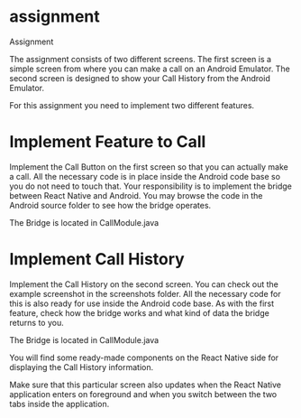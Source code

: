 # assignment
Assignment

The assignment consists of two different screens.
The first screen is a simple screen from where you can make a call on an Android Emulator.
The second screen is designed to show your Call History from the Android Emulator.

For this assignment you need to implement two different features.

# Implement Feature to Call

Implement the Call Button on the first screen so that you can actually make a call. All the necessary code is in place inside the Android code base so you do not need to touch that. Your responsibility is to implement the bridge between React Native and Android. You may browse the code in the Android source folder to see how the bridge operates.

The Bridge is located in CallModule.java

# Implement Call History

Implement the Call History on the second screen. You can check out the example screenshot in the screenshots folder. All the necessary code for this is also ready for use inside the Android code base. As with the first feature, check how the bridge works and what kind of data the bridge returns to you.

The Bridge is located in CallModule.java

You will find some ready-made components on the React Native side for displaying the Call History information.

Make sure that this particular screen also updates when the React Native application enters on foreground and when you switch between the two tabs inside the application.
